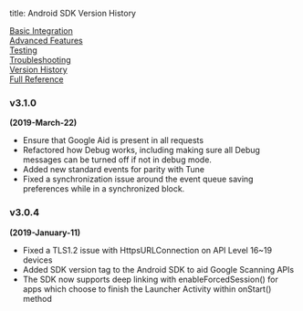 title: Android SDK Version History

<div class="page-ul">
  <div class="page-li"><a href="/branch-android-sdk/basic-integration/">Basic Integration</a></div>
  <div class="page-li"><a href="/branch-android-sdk/advanced-features">Advanced Features</a></div>
	<div class="page-li"><a href="/branch-android-sdk/testing">Testing</a></div>
	<div class="page-li"><a href="/branch-android-sdk/troubleshooting">Troubleshooting</a></div>
  <div class="page-li">
    <div class="page-active">
      <a href="/branch-android-sdk/version-history">Version History</a>
    </div>
  </div>
  <div class="page-li"><a href="/branch-android-sdk/full-reference">Full Reference</a></div>
</div>

### v3.1.0

**(2019-March-22)**

- Ensure that Google Aid is present in all requests
- Refactored how Debug works, including making sure all Debug messages can be turned off if not in debug mode.
- Added new standard events for parity with Tune
- Fixed a synchronization issue around the event queue saving preferences while in a synchronized block.

### v3.0.4

**(2019-January-11)**

- Fixed a TLS1.2 issue with HttpsURLConnection on API Level 16~19 devices
- Added SDK version tag to the Android SDK to aid Google Scanning APIs
- The SDK now supports deep linking with enableForcedSession() for apps which choose to finish the Launcher Activity within onStart() method
